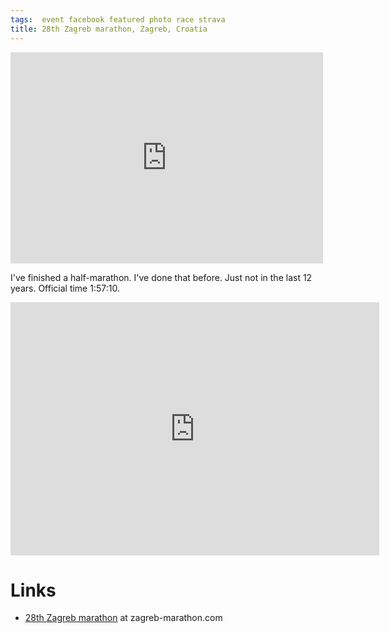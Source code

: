 ```yaml
---
tags:  event facebook featured photo race strava
title: 28th Zagreb marathon, Zagreb, Croatia
---
```

<iframe src="https://www.facebook.com/plugins/post.php?href=https%3A%2F%2Fwww.facebook.com%2Fzeljko.filipin%2Fposts%2F10157694116932290%3A0&width=500" width="500" height="338" style="border:none;overflow:hidden" scrolling="no" frameborder="0" allowTransparency="true" allow="encrypted-media"></iframe>

I've finished a half-marathon. I've done that before. Just not in the last 12 years. Official time 1:57:10.

<iframe height='405' width='590' frameborder='0' allowtransparency='true' scrolling='no' src='https://www.strava.com/activities/2784902484/embed/9affab91984d5c31260caefd5201368e60ad64ba'></iframe>

# Links

- [28th Zagreb marathon](https://www.zagreb-marathon.com/en/) at zagreb-marathon.com
